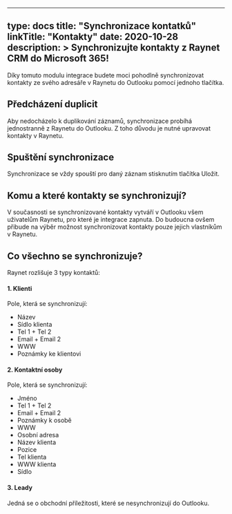 
---
type: docs
title: "Synchronizace kontatků"
linkTitle: "Kontakty"
date: 2020-10-28
description: >
  Synchronizujte kontakty z Raynet CRM do Microsoft 365!
---
Díky tomuto modulu integrace budete moci pohodlně synchronizovat kontakty ze svého adresáře v Raynetu do Outlooku pomocí jednoho tlačítka.

## Předcházení duplicit
Aby nedocházelo k duplikování záznamů, synchronizace probíhá jednostranně z Raynetu do Outlooku. Z toho důvodu je nutné upravovat kontakty v Raynetu.

## Spuštění synchronizace
Synchronizace se vždy spouští pro daný záznam stisknutím tlačítka Uložit.

## Komu a které kontakty se synchronizují?
V současnosti se synchronizované kontakty vytváří v Outlooku všem uživatelům Raynetu, pro které je integrace zapnuta.
Do budoucna ovšem přibude na výběr možnost synchronizovat kontakty pouze jejich vlastníkům v Raynetu.

## Co všechno se synchronizuje?
Raynet rozlišuje 3 typy kontaktů:

#### 1. Klienti
   Pole, která se synchronizují:
   - Název
   - Sídlo klienta
   - Tel 1 + Tel 2
   - Email + Email 2
   - WWW
   - Poznámky ke klientovi

#### 2. Kontaktní osoby
   Pole, která se synchronizují:
   - Jméno
   - Tel 1 + Tel 2
   - Email + Email 2
   - Poznámky k osobě
   - WWW
   - Osobní adresa
   - Název klienta
   - Pozice
   - Tel klienta
   - WWW klienta
   - Sídlo

#### 3. Leady
   Jedná se o obchodní příležitosti, které se nesynchronizují do Outlooku.
